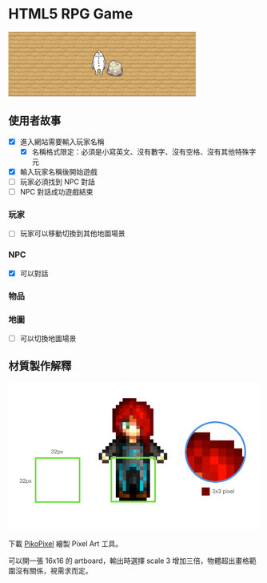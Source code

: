 # HTML5 RPG Game

![HTML5 RPG Game](./screenshot.png)

## 使用者故事

* [x] 進入網站需要輸入玩家名稱
  * [x] 名稱格式限定：必須是小寫英文、沒有數字、沒有空格、沒有其他特殊字元
* [x] 輸入玩家名稱後開始遊戲
* [ ] 玩家必須找到 NPC 對話
* [ ] NPC 對話成功遊戲結束

### 玩家

* [ ] 玩家可以移動切換到其他地圖場景

### NPC

* [x] 可以對話

### 物品

### 地圖

* [ ] 可以切換地圖場景

## 材質製作解釋

![](./explained.png)

下載 [PikoPixel](http://twilightedge.com/mac/pikopixel/) 繪製 Pixel Art 工具。

可以開一張 16x16 的 artboard，輸出時選擇 scale 3 增加三倍，物體超出畫格範圍沒有關係，視需求而定。
